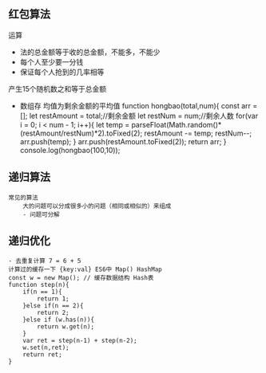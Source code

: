 ## 红包算法
运算
- 法的总金额等于收的总金额，不能多，不能少
- 每个人至少要一分钱
- 保证每个人抢到的几率相等

产生15个随机数之和等于总金额
- 数组存
    均值为剩余金额的平均值
    function hongbao(total,num){
        const arr = [];
        let restAmount = total;//剩余金额
        let restNum = num;//剩余人数
        for(var i = 0; i < num - 1; i++){
            let temp = parseFloat(Math.random()*(restAmount/restNum)*2).toFixed(2);
            restAmount -= temp;
            restNum--;
            arr.push(temp);
        }
        arr.push(restAmount.toFixed(2));
        return arr;
    }
    console.log(hongbao(100,10));

## 递归算法
    常见的算法
        大的问题可以分成很多小的问题（相同或相似的）来组成
        - 问题可分解

## 递归优化
    - 去重复计算 7 = 6 + 5 
    计算过的缓存一下 {key:val} ES6中 Map() HashMap 
    const w = new Map(); // 缓存数据结构 Hash表
    function step(n){
        if(n == 1){
            return 1;
        }else if(n == 2){
            return 2;
        }else if (w.has(n)){
            return w.get(n);
        }
        var ret = step(n-1) + step(n-2);
        w.set(n,ret);
        return ret;
    }
    